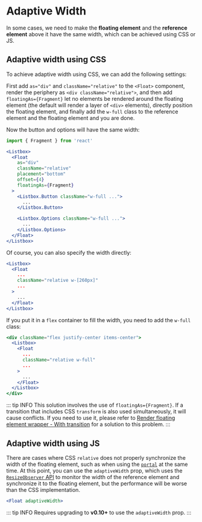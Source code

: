 # Adaptive Width

In some cases, we need to make the **floating element** and the **reference element** above it have the same width, which can be achieved using CSS or JS.

## Adaptive width using CSS

To achieve adaptive width using CSS, we can add the following settings:

First add `as="div"` and `className="relative"` to the `<Float>` component, render the periphery as `<div className="relative">`, and then add `floatingAs={Fragment}` let no elements be rendered around the floating element (the default will render a layer of `<div>` elements), directly position the floating element, and finally add the `w-full` class to the reference element and the floating element and you are done.

Now the button and options will have the same width:

```jsx {5,6,9,11,15}
import { Fragment } from 'react'

<Listbox>
  <Float
    as="div"
    className="relative"
    placement="bottom"
    offset={4}
    floatingAs={Fragment}
  >
    <Listbox.Button className="w-full ...">
      ...
    </Listbox.Button>

    <Listbox.Options className="w-full ...">
      ...
    </Listbox.Options>
  </Float>
</Listbox>
```

Of course, you can also specify the width directly:

```jsx {4}
<Listbox>
  <Float
    ...
    className="relative w-[260px]"
    ...
  >
    ...
  </Float>
</Listbox>
```

If you put it in a `flex` container to fill the width, you need to add the `w-full` class:

```jsx {5}
<div className="flex justify-center items-center">
  <Listbox>
    <Float
      ...
      className="relative w-full"
      ...
    >
      ...
    </Float>
  </Listbox>
</div>
```

::: tip INFO
This solution involves the use of `floatingAs={Fragment}`. If a transition  that includes CSS `transform` is also used simultaneously, it will cause conflicts. If you need to use it, please refer to [Render floating element wrapper - With transition](render-wrapper.md#with-transition) for a solution to this problem.
:::

## Adaptive width using JS

There are cases where CSS `relative` does not properly synchronize the width of the floating element, such as when using the [`portal`](other-options.md#portal) at the same time. At this point, you can use the `adaptiveWidth` prop, which uses the [`ResizeObserver` API](https://developer.mozilla.org/en-US/docs/Web/API/ResizeObserver) to monitor the width of the reference element and synchronize it to the floating element, but the performance will be worse than the CSS implementation.

```jsx
<Float adaptiveWidth>
```

::: tip INFO
Requires upgrading to **v0.10+** to use the `adaptiveWidth` prop.
:::
